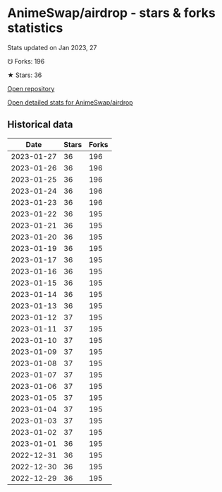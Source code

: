 # AnimeSwap/airdrop - stars & forks statistics

Stats updated on Jan 2023, 27

☋ Forks: 196

★ Stars: 36

[Open repository](https://github.com/AnimeSwap/airdrop)

[Open detailed stats for AnimeSwap/airdrop](https://reviewgithub.com/rep/AnimeSwap/airdrop)

## Historical data
| Date | Stars | Forks |
|------|-------|-------|
| 2023-01-27 | 36 | 196 | 
| 2023-01-26 | 36 | 196 | 
| 2023-01-25 | 36 | 196 | 
| 2023-01-24 | 36 | 196 | 
| 2023-01-23 | 36 | 196 | 
| 2023-01-22 | 36 | 195 | 
| 2023-01-21 | 36 | 195 | 
| 2023-01-20 | 36 | 195 | 
| 2023-01-19 | 36 | 195 | 
| 2023-01-17 | 36 | 195 | 
| 2023-01-16 | 36 | 195 | 
| 2023-01-15 | 36 | 195 | 
| 2023-01-14 | 36 | 195 | 
| 2023-01-13 | 36 | 195 | 
| 2023-01-12 | 37 | 195 | 
| 2023-01-11 | 37 | 195 | 
| 2023-01-10 | 37 | 195 | 
| 2023-01-09 | 37 | 195 | 
| 2023-01-08 | 37 | 195 | 
| 2023-01-07 | 37 | 195 | 
| 2023-01-06 | 37 | 195 | 
| 2023-01-05 | 37 | 195 | 
| 2023-01-04 | 37 | 195 | 
| 2023-01-03 | 37 | 195 | 
| 2023-01-02 | 37 | 195 | 
| 2023-01-01 | 36 | 195 | 
| 2022-12-31 | 36 | 195 | 
| 2022-12-30 | 36 | 195 | 
| 2022-12-29 | 36 | 195 | 

